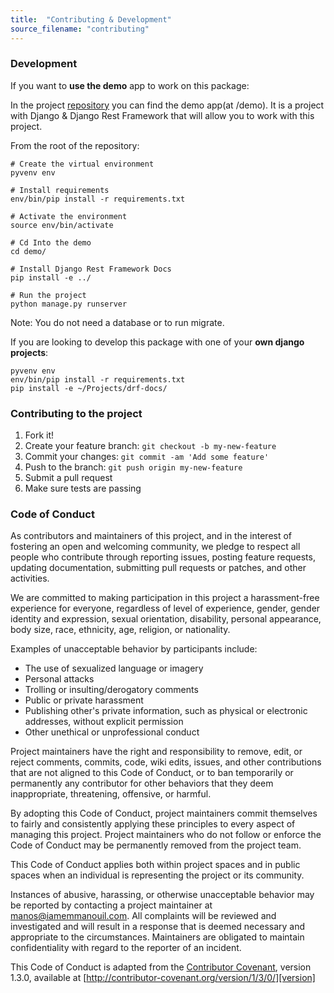 ```yaml
---
title:  "Contributing & Development"
source_filename: "contributing"
---
```


### Development
If you want to **use the demo** app to work on this package:

In the project [repository](https://github.com/ekonstantinidis/django-rest-framework-docs) you can find the demo app(at /demo). It is a project with Django & Django Rest Framework that will allow you to work with this project.

From the root of the repository:

    # Create the virtual environment
    pyvenv env

    # Install requirements
    env/bin/pip install -r requirements.txt

    # Activate the environment
    source env/bin/activate

    # Cd Into the demo
    cd demo/

    # Install Django Rest Framework Docs
    pip install -e ../

    # Run the project
    python manage.py runserver

Note: You do not need a database or to run migrate.


If you are looking to develop this package with one of your **own django projects**:

    pyvenv env
    env/bin/pip install -r requirements.txt
    pip install -e ~/Projects/drf-docs/

### Contributing to the project

1. Fork it!
2. Create your feature branch: `git checkout -b my-new-feature`
3. Commit your changes: `git commit -am 'Add some feature'`
4. Push to the branch: `git push origin my-new-feature`
5. Submit a pull request
6. Make sure tests are passing


### Code of Conduct

As contributors and maintainers of this project, and in the interest of
fostering an open and welcoming community, we pledge to respect all people who
contribute through reporting issues, posting feature requests, updating
documentation, submitting pull requests or patches, and other activities.

We are committed to making participation in this project a harassment-free
experience for everyone, regardless of level of experience, gender, gender
identity and expression, sexual orientation, disability, personal appearance,
body size, race, ethnicity, age, religion, or nationality.

Examples of unacceptable behavior by participants include:

* The use of sexualized language or imagery
* Personal attacks
* Trolling or insulting/derogatory comments
* Public or private harassment
* Publishing other's private information, such as physical or electronic
  addresses, without explicit permission
* Other unethical or unprofessional conduct

Project maintainers have the right and responsibility to remove, edit, or
reject comments, commits, code, wiki edits, issues, and other contributions
that are not aligned to this Code of Conduct, or to ban temporarily or
permanently any contributor for other behaviors that they deem inappropriate,
threatening, offensive, or harmful.

By adopting this Code of Conduct, project maintainers commit themselves to
fairly and consistently applying these principles to every aspect of managing
this project. Project maintainers who do not follow or enforce the Code of
Conduct may be permanently removed from the project team.

This Code of Conduct applies both within project spaces and in public spaces
when an individual is representing the project or its community.

Instances of abusive, harassing, or otherwise unacceptable behavior may be
reported by contacting a project maintainer at manos@iamemmanouil.com. All
complaints will be reviewed and investigated and will result in a response that
is deemed necessary and appropriate to the circumstances. Maintainers are
obligated to maintain confidentiality with regard to the reporter of an
incident.


This Code of Conduct is adapted from the [Contributor Covenant][homepage],
version 1.3.0, available at
[http://contributor-covenant.org/version/1/3/0/][version]

[homepage]: http://contributor-covenant.org
[version]: http://contributor-covenant.org/version/1/3/0/
